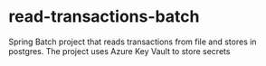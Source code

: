 # read-transactions-batch
Spring Batch project that reads transactions from file and stores in postgres.  The project uses Azure Key Vault to store secrets
